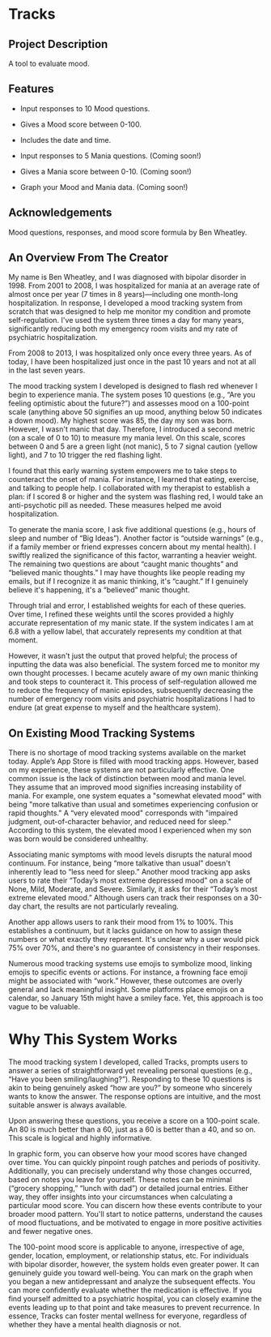 # Tracks

## Project Description

A tool to evaluate mood.

## Features

- Input responses to 10 Mood questions.
- Gives a Mood score between 0-100.
- Includes the date and time.

- Input responses to 5 Mania questions. (Coming soon!)
- Gives a Mania score between 0-10. (Coming soon!)
- Graph your Mood and Mania data. (Coming soon!)

## Acknowledgements

Mood questions, responses, and mood score formula by Ben Wheatley.

## An Overview From The Creator

My name is Ben Wheatley, and I was diagnosed with bipolar disorder in 1998. From 2001 to 2008, I was hospitalized for mania at an average rate of almost once per year (7 times in 8 years)—including one month-long hospitalization. In response, I developed a mood tracking system from scratch that was designed to help me monitor my condition and promote self-regulation. I've used the system three times a day for many years, significantly reducing both my emergency room visits and my rate of psychiatric hospitalization.

From 2008 to 2013, I was hospitalized only once every three years. As of today, I have been hospitalized just once in the past 10 years and not at all in the last seven years.

The mood tracking system I developed is designed to flash red whenever I begin to experience mania. The system poses 10 questions (e.g., “Are you feeling optimistic about the future?”) and assesses mood on a 100-point scale (anything above 50 signifies an up mood, anything below 50 indicates a down mood). My highest score was 85, the day my son was born. However, I wasn't manic that day. Therefore, I introduced a second metric (on a scale of 0 to 10) to measure my mania level. On this scale, scores between 0 and 5 are a green light (not manic), 5 to 7 signal caution (yellow light), and 7 to 10 trigger the red flashing light.

I found that this early warning system empowers me to take steps to counteract the onset of mania. For instance, I learned that eating, exercise, and talking to people help. I collaborated with my therapist to establish a plan: if I scored 8 or higher and the system was flashing red, I would take an anti-psychotic pill as needed. These measures helped me avoid hospitalization.

To generate the mania score, I ask five additional questions (e.g., hours of sleep and number of “Big Ideas”). Another factor is “outside warnings” (e.g., if a family member or friend expresses concern about my mental health). I swiftly realized the significance of this factor, warranting a heavier weight. The remaining two questions are about “caught manic thoughts” and “believed manic thoughts.” I may have thoughts like people reading my emails, but if I recognize it as manic thinking, it's “caught.” If I genuinely believe it's happening, it's a “believed” manic thought.

Through trial and error, I established weights for each of these queries. Over time, I refined these weights until the scores provided a highly accurate representation of my manic state. If the system indicates I am at 6.8 with a yellow label, that accurately represents my condition at that moment.

However, it wasn't just the output that proved helpful; the process of inputting the data was also beneficial. The system forced me to monitor my own thought processes. I became acutely aware of my own manic thinking and took steps to counteract it. This process of self-regulation allowed me to reduce the frequency of manic episodes, subsequently decreasing the number of emergency room visits and psychiatric hospitalizations I had to endure (at great expense to myself and the healthcare system).

## On Existing Mood Tracking Systems

There is no shortage of mood tracking systems available on the market today. Apple’s App Store is filled with mood tracking apps. However, based on my experience, these systems are not particularly effective. One common issue is the lack of distinction between mood and mania level. They assume that an improved mood signifies increasing instability of mania. For example, one system equates a "somewhat elevated mood" with being "more talkative than usual and sometimes experiencing confusion or rapid thoughts." A “very elevated mood" corresponds with "impaired judgment, out-of-character behavior, and reduced need for sleep." According to this system, the elevated mood I experienced when my son was born would be considered unhealthy.

Associating manic symptoms with mood levels disrupts the natural mood continuum. For instance, being “more talkative than usual” doesn't inherently lead to “less need for sleep.” Another mood tracking app asks users to rate their “Today’s most extreme depressed mood” on a scale of None, Mild, Moderate, and Severe. Similarly, it asks for their “Today’s most extreme elevated mood.” Although users can track their responses on a 30-day chart, the results are not particularly revealing.

Another app allows users to rank their mood from 1% to 100%. This establishes a continuum, but it lacks guidance on how to assign these numbers or what exactly they represent. It's unclear why a user would pick 75% over 70%, and there's no guarantee of consistency in their responses.

Numerous mood tracking systems use emojis to symbolize mood, linking emojis to specific events or actions. For instance, a frowning face emoji might be associated with “work.” However, these outcomes are overly general and lack meaningful insight. Some platforms place emojis on a calendar, so January 15th might have a smiley face. Yet, this approach is too vague to be valuable.

# Why This System Works

The mood tracking system I developed, called Tracks, prompts users to answer a series of straightforward yet revealing personal questions (e.g., “Have you been smiling/laughing?”). Responding to these 10 questions is akin to being genuinely asked “how are you?” by someone who sincerely wants to know the answer. The response options are intuitive, and the most suitable answer is always available.

Upon answering these questions, you receive a score on a 100-point scale. An 80 is much better than a 60, just as a 60 is better than a 40, and so on. This scale is logical and highly informative.

In graphic form, you can observe how your mood scores have changed over time. You can quickly pinpoint rough patches and periods of positivity. Additionally, you can precisely understand why those changes occurred, based on notes you leave for yourself. These notes can be minimal (“grocery shopping,” “lunch with dad”) or detailed journal entries. Either way, they offer insights into your circumstances when calculating a particular mood score. You can discern how these events contribute to your broader mood pattern. You'll start to notice patterns, understand the causes of mood fluctuations, and be motivated to engage in more positive activities and fewer negative ones.

The 100-point mood score is applicable to anyone, irrespective of age, gender, location, employment, or relationship status, etc. For individuals with bipolar disorder, however, the system holds even greater power. It can genuinely guide you toward well-being. You can mark on the graph when you began a new antidepressant and analyze the subsequent effects. You can more confidently evaluate whether the medication is effective. If you find yourself admitted to a psychiatric hospital, you can closely examine the events leading up to that point and take measures to prevent recurrence. In essence, Tracks can foster mental wellness for everyone, regardless of whether they have a mental health diagnosis or not.
